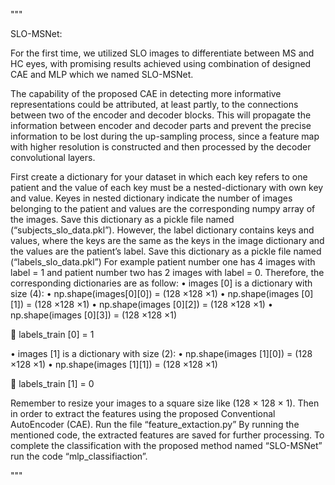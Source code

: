 """

SLO-MSNet:


For the first time, we utilized SLO images to differentiate between MS and HC eyes, with promising results achieved using combination of designed CAE and MLP which we named SLO-MSNet.

The capability of the proposed CAE in detecting more informative representations could be attributed, at least partly, to the connections between two of the encoder and decoder blocks. This will propagate the information between encoder and decoder parts and prevent the precise information to be lost during the up-sampling process, since a feature map with higher resolution is constructed and then processed by the decoder convolutional layers. 


First create a dictionary for your dataset in which each key refers to one patient and the value of each key must be a nested-dictionary with own key and value. Keyes in nested dictionary indicate the number of images belonging to the patient and values are the corresponding numpy array of the images. Save this dictionary as a pickle file named (“subjects_slo_data.pkl”). However, the label dictionary contains keys and values, where the keys are the same as the keys in the image dictionary and the values are the patient’s label. Save this dictionary as a pickle file named (“labels_slo_data.pkl”)
For example patient number one has 4 images with label = 1 and patient number two has 2 images with label = 0. Therefore, the corresponding dictionaries are as follow:
•	images [0] is a dictionary with size (4):
•	np.shape(images[0][0])  = (128 ×128 ×1)
•	np.shape(images [0][1]) = (128 ×128 ×1)
•	np.shape(images [0][2]) = (128 ×128 ×1)
•	np.shape(images [0][3]) = (128 ×128 ×1)

	labels_train [0] = 1

•	images [1] is a dictionary with size (2):
•	np.shape(images [1][0]) = (128 ×128 ×1)
•	np.shape(images [1][1]) = (128 ×128 ×1)

	labels_train [1] = 0

Remember to resize your images to a square size like (128 × 128 × 1). 
Then in order to extract the features using the proposed Conventional AutoEncoder (CAE). Run the file “feature_extaction.py”
By running the mentioned code, the extracted features are saved for further processing.
To complete the classification with the proposed method named “SLO-MSNet” run the code “mlp_classifiaction”.

"""
